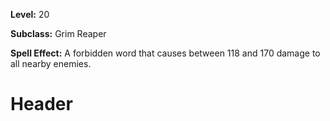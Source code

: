 <!-- TITLE: Spell: Word Of Shadow -->
<!-- SUBTITLE:  -->

**Level:** 20

**Subclass:** Grim Reaper

**Spell Effect:** A forbidden word that causes between 118 and 170 damage to all nearby enemies.

# Header